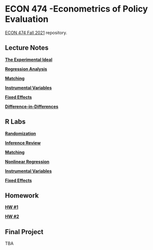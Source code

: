 # ECON 474 -Econometrics of Policy Evaluation

[ECON 474 Fall 2021](https://guerramarcelino.github.io/econ474/) repository.

## Lecture Notes

[**The Experimental Ideal**](https://guerramarcelino.github.io/Econ474/Lectures/Lec1/lec1#1)

[**Regression Analysis**](https://guerramarcelino.github.io/Econ474/Lectures/Lec2/lec2#1)

[**Matching**](https://guerramarcelino.github.io/Econ474/Lectures/Lec3/lec3#1)

[**Instrumental Variables**](https://guerramarcelino.github.io/Econ474/Lectures/Lec4/lec4#1)

[**Fixed Effects**](https://guerramarcelino.github.io/Econ474/Lectures/Lec5/lec5#1)

[**Difference-in-Differences**](https://guerramarcelino.github.io/Econ474/Lectures/Lec6/lec6#1)

## R Labs

[**Randomization**](https://guerramarcelino.github.io/Econ474/Rlabs/lab1)

[**Inference Review**](https://guerramarcelino.github.io/Econ474/Rlabs/lab2)

[**Matching**](https://guerramarcelino.github.io/Econ474/Rlabs/lab4)

[**Nonlinear Regression**](https://guerramarcelino.github.io/Econ474/Rlabs/lab5)

[**Instrumental Variables**](https://guerramarcelino.github.io/Econ474/Rlabs/lab6)

[**Fixed Effects**](https://guerramarcelino.github.io/Econ474/Rlabs/lab7)

## Homework

[**HW #1**](https://guerramarcelino.github.io/Econ474/HW/HW1)

[**HW #2**](https://guerramarcelino.github.io/Econ474/HW/HW2)


## Final Project

TBA
